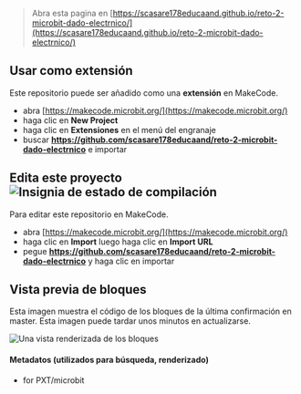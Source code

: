 
> Abra esta pagina en [https://scasare178educaand.github.io/reto-2-microbit-dado-electrnico/](https://scasare178educaand.github.io/reto-2-microbit-dado-electrnico/)

## Usar como extensión

Este repositorio puede ser añadido como una **extensión** en MakeCode.

* abra [https://makecode.microbit.org/](https://makecode.microbit.org/)
* haga clic en **New Project**
* haga clic en **Extensiones** en el menú del engranaje
* buscar **https://github.com/scasare178educaand/reto-2-microbit-dado-electrnico** e importar

## Edita este proyecto ![Insignia de estado de compilación](https://github.com/scasare178educaand/reto-2-microbit-dado-electrnico/workflows/MakeCode/badge.svg)

Para editar este repositorio en MakeCode.

* abra [https://makecode.microbit.org/](https://makecode.microbit.org/)
* haga clic en **Import** luego haga clic en **Import URL**
* pegue **https://github.com/scasare178educaand/reto-2-microbit-dado-electrnico** y haga clic en importar

## Vista previa de bloques

Esta imagen muestra el código de los bloques de la última confirmación en master.
Esta imagen puede tardar unos minutos en actualizarse.

![Una vista renderizada de los bloques](https://github.com/scasare178educaand/reto-2-microbit-dado-electrnico/raw/master/.github/makecode/blocks.png)

#### Metadatos (utilizados para búsqueda, renderizado)

* for PXT/microbit
<script src="https://makecode.com/gh-pages-embed.js"></script><script>makeCodeRender("{{ site.makecode.home_url }}", "{{ site.github.owner_name }}/{{ site.github.repository_name }}");</script>
